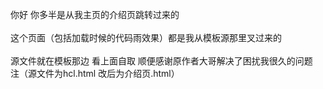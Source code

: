 你好 你多半是从我主页的介绍页跳转过来的 </br>	
这个页面（包括加载时候的代码雨效果）都是我从模板源那里叉过来的 </br> 	
源文件就在模板那边 看上面自取 顺便感谢原作者大哥解决了困扰我很久的问题 </br> 
注（源文件为hcl.html 改后为介绍页.html）
